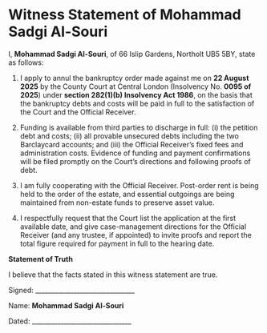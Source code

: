 # Witness Statement of Mohammad Sadgi Al-Souri



I, **Mohammad Sadgi Al-Souri**, of 66 Islip Gardens, Northolt UB5 5BY, state as follows:



1. I apply to annul the bankruptcy order made against me on **22 August 2025** by the County Court at Central London (Insolvency No. **0095 of 2025**) under **section 282(1)(b) Insolvency Act 1986**, on the basis that the bankruptcy debts and costs will be paid in full to the satisfaction of the Court and the Official Receiver.



2. Funding is available from third parties to discharge in full: (i) the petition debt and costs; (ii) all provable unsecured debts including the two Barclaycard accounts; and (iii) the Official Receiver’s fixed fees and administration costs. Evidence of funding and payment confirmations will be filed promptly on the Court’s directions and following proofs of debt.



3. I am fully cooperating with the Official Receiver. Post-order rent is being held to the order of the estate, and essential outgoings are being maintained from non-estate funds to preserve asset value.



4. I respectfully request that the Court list the application at the first available date, and give case-management directions for the Official Receiver (and any trustee, if appointed) to invite proofs and report the total figure required for payment in full to the hearing date.



**Statement of Truth**  

I believe that the facts stated in this witness statement are true.



Signed: _______________________________  

Name: **Mohammad Sadgi Al-Souri**  

Dated: _______________________________
